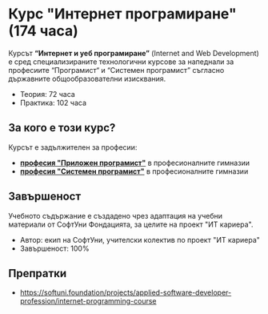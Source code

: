 # Курс "Интернет програмиране" (174 часа)

Курсът **“Интернет и уеб програмиране”** (Internet and Web Development) е сред специализираните технологични курсове за напеднали за професиите “Програмист“ и “Системен програмист” съгласно държавните общообразователни изисквания.
 - Теория: 72 часа
 - Практика: 102 часа

## За кого е този курс?

Курсът е задължителен за професии:
 - [**професия "Приложен програмист"**](https://github.com/BG-IT-Edu/School-Programming/tree/main/Courses/Applied-Programmer) в професионалните гимназии
 - [**професия "Системен програмист"**](https://github.com/BG-IT-Edu/School-Programming/tree/main/Courses/System-Programmer) в професионалните гимназии
 
## Завършеност

Учебното съдържание е създадено чрез адаптация на учебни материали от СофтУни Фондацията, за целите на проект "ИТ кариера".
 - Автор: екип на СофтУни, учителски колектив по проект "ИТ кариера"
 - Завършеност: 100%

## Препратки
 - https://softuni.foundation/projects/applied-software-developer-profession/internet-programming-course
